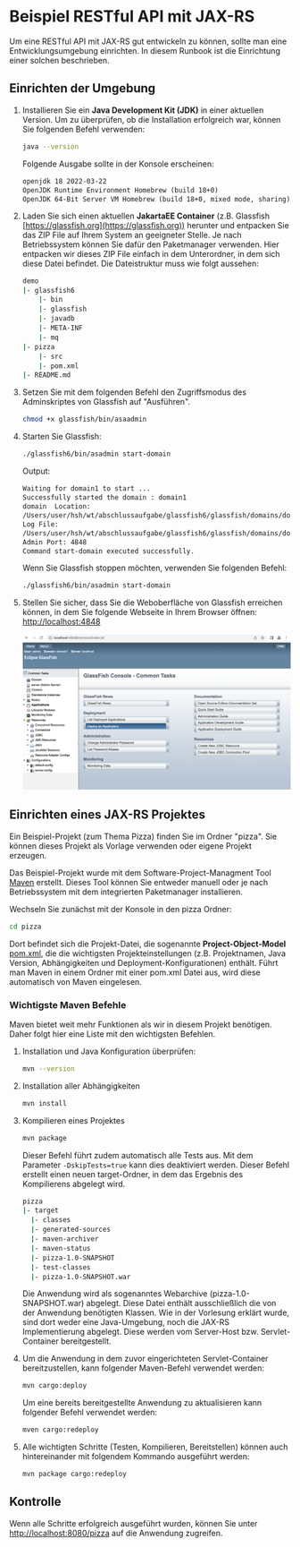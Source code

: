# Beispiel RESTful API mit JAX-RS

Um eine RESTful API mit JAX-RS gut entwickeln zu können, sollte man eine Entwicklungsumgebung einrichten. In diesem Runbook ist die Einrichtung einer solchen beschrieben.

## Einrichten der Umgebung

1. Installieren Sie ein **Java Development Kit (JDK)** in einer aktuellen Version. Um zu überprüfen, ob die Installation erfolgreich war, können Sie folgenden Befehl verwenden:

    ```bash
    java --version 
    ```

    Folgende Ausgabe sollte in der Konsole erscheinen: 
    ```
    openjdk 18 2022-03-22
    OpenJDK Runtime Environment Homebrew (build 18+0)
    OpenJDK 64-Bit Server VM Homebrew (build 18+0, mixed mode, sharing)
    ```

2. Laden Sie sich einen aktuellen **JakartaEE Container** (z.B. Glassfish [https://glassfish.org](https://glassfish.org)) herunter und entpacken Sie das ZIP File auf Ihrem System an geeigneter Stelle. Je nach Betriebssystem können Sie dafür den Paketmanager verwenden. Hier entpacken wir dieses ZIP File einfach in dem Unterordner, in dem sich diese Datei befindet. Die Dateistruktur  muss wie folgt aussehen:

    ```bash
    demo
    |- glassfish6
        |- bin
        |- glassfish
        |- javadb
        |- META-INF
        |- mq
    |- pizza
        |- src
        |- pom.xml
    |- README.md
    ```

3. Setzen Sie mit dem folgenden Befehl den Zugriffsmodus des Adminskriptes von Glassfish auf "Ausführen".

    ```bash
    chmod +x glassfish/bin/asaadmin
    ```

4. Starten Sie Glassfish:

    ```bash
    ./glassfish6/bin/asadmin start-domain
    ````

    Output:
    ```
    Waiting for domain1 to start ...
    Successfully started the domain : domain1
    domain  Location: /Users/user/hsh/wt/abschlussaufgabe/glassfish6/glassfish/domains/domain1
    Log File: /Users/user/hsh/wt/abschlussaufgabe/glassfish6/glassfish/domains/domain1/logs/server.log
    Admin Port: 4848
    Command start-domain executed successfully.
    ```

    Wenn Sie Glassfish stoppen möchten, verwenden Sie folgenden Befehl:

    ```bash
    ./glassfish6/bin/asadmin start-domain
    ```

5. Stellen Sie sicher, dass Sie die Weboberfläche von Glassfish erreichen können, in dem Sie folgende Webseite in Ihrem Browser öffnen: [http://localhost:4848](http://localhost:4848)

    ![Glassfish Admin Oberfläche](assets/glassfish-admin.png)

## Einrichten eines JAX-RS Projektes

Ein Beispiel-Projekt (zum Thema Pizza) finden Sie im Ordner "pizza". Sie können dieses Projekt als Vorlage verwenden oder  eigene Projekt erzeugen.

Das Beispiel-Projekt wurde mit dem Software-Project-Managment Tool [Maven](https://maven.apache.org/) erstellt. Dieses Tool können Sie entweder manuell oder je nach Betriebssystem mit dem integrierten Paketmanager installieren.

Wechseln Sie zunächst mit der Konsole in den pizza Ordner:

```bash
cd pizza
```

Dort befindet sich die Projekt-Datei, die sogenannte **Project-Object-Model** [pom.xml](pizza/pom.xml), die die wichtigsten Projekteinstellungen (z.B. Projektnamen, Java Version, Abhängigkeiten und Deployment-Konfigurationen) enthält. Führt man Maven in einem Ordner mit einer pom.xml Datei aus, wird diese automatisch von Maven eingelesen.


### Wichtigste Maven Befehle

Maven bietet weit mehr Funktionen als wir in diesem Projekt benötigen. Daher folgt hier eine Liste mit den wichtigsten Befehlen. 

1.  Installation und Java Konfiguration überprüfen:
    ```bash
    mvn --version
    ```

2. Installation aller Abhängigkeiten
    ```bash
    mvn install
    ```

3. Kompilieren eines Projektes
    ```bash
    mvn package
    ```
    Dieser Befehl führt zudem automatisch alle Tests aus. Mit dem Parameter `-DskipTests=true` kann dies deaktiviert werden. Dieser Befehl erstellt einen neuen target-Ordner, in dem das Ergebnis des Kompilierens abgelegt wird.
    ```bash
    pizza
    |- target
      |- classes
      |- generated-sources
      |- maven-archiver
      |- maven-status
      |- pizza-1.0-SNAPSHOT
      |- test-classes
      |- pizza-1.0-SNAPSHOT.war
    ```
    Die Anwendung wird als sogenanntes Webarchive (pizza-1.0-SNAPSHOT.war) abgelegt. Diese Datei enthält ausschließlich die von der Anwendung benötigten Klassen. Wie in der Vorlesung erklärt wurde, sind dort weder eine Java-Umgebung, noch die JAX-RS Implementierung abgelegt. Diese werden vom Server-Host bzw. Servlet-Container bereitgestellt.

4. Um die Anwendung in dem zuvor eingerichteten Servlet-Container bereitzustellen, kann folgender Maven-Befehl verwendet werden:
    ```bash
    mvn cargo:deploy
    ```

    Um eine bereits bereitgestellte Anwendung zu aktualisieren kann folgender Befehl verwendet werden:
    ```bash
    mven cargo:redeploy
    ````

5. Alle wichtigten Schritte (Testen, Kompilieren, Bereitstellen) können auch hintereinander mit folgendem Kommando ausgeführt werden:
    ```bash
    mvn package cargo:redeploy
    ```

## Kontrolle

Wenn alle Schritte erfolgreich ausgeführt wurden, können Sie unter [http://localhost:8080/pizza](http://localhost:8080/pizza) auf die Anwendung zugreifen.